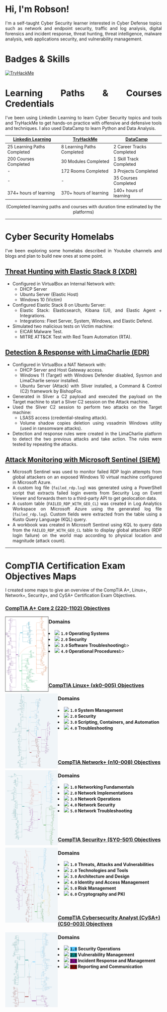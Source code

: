 # Hi, I'm Robson!
<div align="justify">
I'm a self-taught Cyber Security learner interested in Cyber Defense topics such as network and endpoint security, traffic and log analysis, digital forensics and incident response, threat hunting, threat intelligence, malware analysis, web applications security, and vulnerability management.

# Badges & Skills
[<img src="https://tryhackme-badges.s3.amazonaws.com/robsann.png" alt="TryHackMe">](https://tryhackme.com/p/robsann)

# Learning Paths & Courses Credentials
I've been using Linkedin Learning to learn Cyber Security topics and tools and TryHackMe to get hands-on practice with offensive and defensive tools and techniques. I also used DataCamp to learn Python and Data Analysis.

<div align="center">

| [Linkedin Learning](https://github.com/robsann/robsann/blob/main/courses.md#linkedin-learning)            | [TryHackMe](https://github.com/robsann/robsann/blob/main/courses.md#tryhackme)                  | [DataCamp](https://github.com/robsann/robsann/blob/main/courses.md#datacamp)                  |
|-----------------------------|----------------------------|---------------------------|
| 25 Learning Paths Completed | 8 Learning Paths Completed | 2 Career Tracks Completed |
| 200 Courses Completed       | 30 Modules Completed       | 1 Skill Track Completed   |
| -                           | 172 Rooms Completed        | 3 Projects Completed      |
| -                           | -                          | 35 Courses Completed      |
| 374+ hours of learning      | 370+ hours of learning     | 140+ hours of learning    |

(Completed learning paths and courses with duration time estimated by the platforms)


<!-- <img src="images/wordcloud.png" title="Wordcloud"/> -->

<!-- (Word cloud of [courses.md](https://github.com/robsann/robsann/blob/main/courses.md) generated by [wordclouds](https://www.wordclouds.com/)) -->
</div>

---

# Cyber Security Homelabs
I've been exploring some homelabs described in Youtube channels and blogs and plan to build new ones at some point.

## [Threat Hunting with Elastic Stack 8 (XDR)](https://github.com/robsann/ElasticStackLab)
- Configured in VirtualBox an Internal Network with:
    - DHCP Server
    - Ubuntu Server (Elastic Host)
    - Windows 10 (Victim)
- Configured Elastic Stack 8 on Ubuntu Server:
    - Elastic Stack: Elasticsearch, Kibana (UI), and Elastic Agent + Integrations.
    - Integrations: Fleet Server, System, Windows, and Elastic Defend.
- Simulated two malicious tests on Victim machine:
    - EICAR Malware Test.
    - MITRE ATT&CK Test with Red Team Automation (RTA).

## [Detection & Response with LimaCharlie (EDR)](https://github.com/robsann/LimaCharlieEDRTelemetry)
- Configured in VirtualBox a NAT Network with:
    - DHCP Server and Host Gateway access.
    - Windows 11 (Target) with Windows Defender disabled, Sysmon and LimaCharlie sensor installed.
    - Ubuntu Server (Attack) with Sliver installed, a Command & Control (C2) framework by BishopFox.
- Generated in Sliver a C2 payload and executed the payload on the Target machine to start a Sliver C2 session on the Attack machine.
- Used the Sliver C2 session to perform two attacks on the Target machine:
    - LSASS access (credential-stealing attack).
    - Volume shadow copies deletion using vssadmin Windows utility (used in ransomware attacks).
- Detection and response rules were created in the LimaCharlie platform to detect the two previous attacks and take action. The rules were tested by repeating the attacks.

## [Attack Monitoring with Microsoft Sentinel (SIEM)](https://github.com/robsann/AzureSentinelSIEMAttackMap)
- Microsoft Sentinel was used to monitor failed RDP login attempts from global attackers on an exposed Windows 10 virtual machine configured in Microsoft Azure.
- A custom log file (`failed_rdp.log`) was generated using a PowerShell script that extracts failed login events from Security Log on Event Viewer and forwards them to a third-party API to get geolocation data.
- A custom table (`FAILED_RDP_WITH_GEO_CL`) was created in Log Analytics Workspace on Microsoft Azure using the generated log file (`failed_rdp.log`). Custom fields were extracted from the table using a Kusto Query Language (KQL) query.
- A workbook was created in Microsoft Sentinel using KQL to query data from the `FAILED_RDP_WITH_GEO_CL` table to display global attackers (RDP login failure) on the world map according to physical location and magnitude (attack count).

<!-- 
## Pentesting & Network Security with Snort (IDS/IPS) - Under Development
- Network IDS/IPS setup using Snort in Ubuntu.
- NMAP scan detection using Snort (NIDS):
    - NMAP Ping Scan, TCP Scan, XMAS Scan, FIN Scan, NULL Scan, and UDP Scan.
- Attack detection using Snort (NIDS):
    - SQL injection attacks using WPSCan & WordPress and Burp Suite & SQLmap.
    - Backdoor attacks using Empire and Katana.
    - Rogue DHCP & Rogue Routing attacks.
    - ICMP Redirect attack. 
-->

</div>

---
# CompTIA Certification Exam Objectives Maps

I created some maps to give an overview of the CompTIA A+, Linux+, Network+, Security+, and CySA+ Certification Exam Objectives.

### [CompTIA A+ Core 2 (220-1102) Objectives](https://partners.comptia.org/docs/default-source/resources/comptia-a-220-1102-exam-objectives-(3-0))
[<img src="images/CompTIA_A+_Core_2_Legal.png" height="240" align="left">](https://www.dropbox.com/scl/fi/uv0l09lze1628ddfieiw1/CompTIA_A-_Core_2_Legal.pdf?rlkey=irlacb52g04g3fsq3mtzylmzm&dl=0)
### Domains
<li><img src="https://placehold.co/15x15/800080/800080.png"> <b><code>1.0</code> Operating Systems</b></li>
<li><img src="https://placehold.co/15x15/f36c23/f36c23.png"> <b><code>2.0</code> Security</b></li>
<li><img src="https://placehold.co/15x15/0090ba/0090ba.png"> <b><code>3.0</code> Software Troubleshooting</b>b></li>
<li><img src="https://placehold.co/15x15/00ae4f/00ae4f.png"> <b><code>4.0</code> Operational Procedures</b>b></li>
<br/><br/><br/><br/>

### [CompTIA Linux+ (xk0-005) Objectives](https://partners.comptia.org/docs/default-source/resources/comptia-linux-xk0-005-exam-objectives-(1-0))
[<img src='images/CompTIA_Linux+.png' height="240" align="left">](https://www.dropbox.com/scl/fi/8funau5rvi72h9ne5zvm5/CompTIA_Linux.pdf?rlkey=2j4t902ewd6k9b876zy7b28ba&dl=0)
### Domains
<li><img src="https://placehold.co/15x15/008080/008080.png"> <b><code>1.0</code> System Management</b></li>
<li><img src="https://placehold.co/15x15/4DC4FF/4DC4FF.png"> <b><code>2.0</code> Security</b></li>
<li><img src="https://placehold.co/15x15/800080/800080.png"> <b><code>3.0</code> Scripting, Containers, and Automation</b></li>
<li><img src="https://placehold.co/15x15/800000/800000.png"> <b><code>4.0</code> Troubleshooting</b></li>
<br/><br/><br/><br/>

### [CompTIA Network+ (n10-008) Objectives](https://partners.comptia.org/docs/default-source/resources/comptia-network-n10-008-exam-objectives-(2-0))
[<img src='images/CompTIA_Network+.png' height="240" align="left">](https://www.dropbox.com/scl/fi/xuggqvd535as3w7sv5s62/CompTIA_Network.pdf?rlkey=aric5caa3qlsyu1yj03kzo2mc&dl=0)
### Domains
<li><img src="https://placehold.co/15x15/008080/008080.png"> <b><code>1.0</code> Networking Fundamentals</b></li>
<li><img src="https://placehold.co/15x15/EB5F52/EB5F52.png"> <b><code>2.0</code> Network Implementations</b></li>
<li><img src="https://placehold.co/15x15/800080/800080.png"> <b><code>3.0</code> Network Operations</b></li>
<li><img src="https://placehold.co/15x15/4DC4FF/4DC4FF.png"> <b><code>4.0</code> Network Security</b></li>
<li><img src="https://placehold.co/15x15/008000/008000.png"> <b><code>5.0</code> Network Troubleshooting</b></li>
<br/><br/><br/>

### [CompTIA Security+ (SY0-501) Objectives](https://www.comptia.jp/pdf/Security%2B%20SY0-501%20Exam%20Objectives.pdf)
[<img src='images/CompTIA_Security+.png' height="240" align="left">](https://www.dropbox.com/scl/fi/qilh1hgkhocyc1dnwdiyr/CompTIA_Security.pdf?rlkey=w7mvad8dq30yn8urj8yu8fvv3&dl=0)
### Domains
<li><img src="https://placehold.co/15x15/EB5F52/EB5F52.png"> <b><code>1.0</code> Threats, Attacks and Vulnerabilities</b></li>
<li><img src="https://placehold.co/15x15/4DC4FF/4DC4FF.png"> <b><code>2.0</code> Technologies and Tools</b></li>
<li><img src="https://placehold.co/15x15/800080/800080.png"> <b><code>3.0</code> Architecture and Design</b></li>
<li><img src="https://placehold.co/15x15/008000/008000.png"> <b><code>4.0</code> Identity and Access Management</b></li>
<li><img src="https://placehold.co/15x15/800000/800000.png"> <b><code>5.0</code> Risk Management</b></li>
<li><img src="https://placehold.co/15x15/FDD353/FDD353.png"> <b><code>6.0</code> Cryptography and PKI</b></li>
<br/><br/>

### [CompTIA Cybersecurity Analyst (CySA+) (CS0-003) Objectives](https://partners.comptia.org/docs/default-source/resources/comptia-cysa-cs0-003-exam-objectives-2-0.pdf)
[<img src='images/CompTIA_CySA+.png' height="240" align="left">](https://www.dropbox.com/scl/fi/o8lbre40j5b7ie9x3d94o/CompTIA_CySA.pdf?rlkey=c3yx5fjwo50lg3avhj9o02e7f&dl=0)
### Domains
<li><img src="https://placehold.co/15x15/4DC4FF/4DC4FF.png"> <b><code style="background-color : #4DC4FF">1.0</code> Security Operations</b></li>
<li><img src="https://placehold.co/15x15/008080/008080.png"> <b><code style="background-color : #008080">2.0</code> Vulnerability Management</b></li>
<li><img src="https://placehold.co/15x15/800080/800080.png"> <b><code style="background-color : #800080">3.0</code> Incident Response and Management</b></li>
<li><img src="https://placehold.co/15x15/800000/800000.png"> <b><code style="background-color : #800000">4.0</code> Reporting and Communication</b></li>
<br/><br/><br/><br/>




<!--
**robsann/robsann** is a ✨ _special_ ✨ repository because its `README.md` (this file) appears on your GitHub profile.

Here are some ideas to get you started:

- 🔭 I’m currently working on ...
- 🌱 I’m currently learning ...
- 👯 I’m looking to collaborate on ...
- 🤔 I’m looking for help with ...
- 💬 Ask me about ...
- 📫 How to reach me: ...
- 😄 Pronouns: ...
- ⚡ Fun fact: ...
-->
